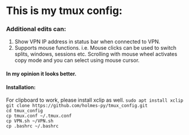 # This is my tmux config:


### Additional edits can: 
1. Show VPN IP address in status bar when connected to VPN.
2. Supports mouse functions. i.e. Mouse clicks can be used to switch splits, windows, sessions etc. Scrolling with mouse wheel activates copy mode and you can select using mouse cursor.



#### In my opinion it looks better.

#### Installation:
For clipboard to work, please install xclip as well.
`sudo apt install xclip`   <br />
`git clone https://github.com/holmes-py/tmux_config.git` <br />
`cd tmux_config`<br />
`cp tmux.conf ~/.tmux.conf`<br />
`cp VPN.sh ~/VPN.sh`<br />
`cp .bashrc ~/.bashrc`<br />
